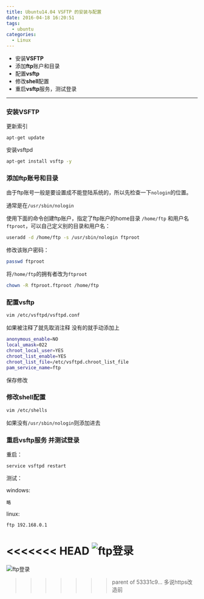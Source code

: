 ```yaml
---
title: Ubuntu14.04 VSFTP 的安装与配置
date: 2016-04-18 16:20:51
tags:
  - ubuntu
categories:
  - Linux
---
```


+ 安装**VSFTP**
+ 添加**ftp**账户和目录
+ 配置**vsftp**
+ 修改**shell**配置
+ 重启**vsftp**服务，测试登录

<!--more-->

---

### 安装VSFTP
更新索引

    apt-get update

安装vsftpd
```bash
apt-get install vsftp -y
```

### 添加ftp账号和目录

由于ftp账号一般是要设置成不能登陆系统的，所以先检查一下`nologin`的位置。

通常是在`/usr/sbin/nologin`

使用下面的命令创建ftp账户，指定了ftp账户的home目录 `/home/ftp` 和用户名`ftproot`，可以自己定义别的目录和用户名：
```bash
useradd -d /home/ftp -s /usr/sbin/nologin ftproot
```

修改该账户密码：
```bash
passwd ftproot
```

将`/home/ftp`的拥有者改为`ftproot`
```bash
chown -R ftproot.ftproot /home/ftp
```

### 配置vsftp
```bash
vim /etc/vsftpd/vsftpd.conf
```

如果被注释了就先取消注释
没有的就手动添加上

```bash
anonymous_enable=NO
local_umask=022
chroot_local_user=YES
chroot_list_enable=YES
chroot_list_file=/etc/vsftpd.chroot_list_file
pam_service_name=ftp
```

保存修改

### 修改shell配置

```bash
vim /etc/shells
```
如果没有`/usr/sbin/nologin`则添加进去
### 重启vsftp服务 并测试登录
重启：

    service vsftpd restart

测试：

windows:

    略

linux:

    ftp 192.168.0.1

<<<<<<< HEAD
![ftp登录](https://oizhq5zzs.qnssl.com/images/2016/08/X7EB@W4X544MRO2_PTO.png)
=======
![ftp登录](http://oiz8hjtml.bkt.clouddn.com/images/2016/08/X7EB@W4X544MRO2_PTO.png)
>>>>>>> parent of 53331c9... 多说https改造前
